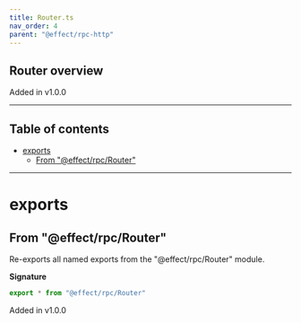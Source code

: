 ```yaml
---
title: Router.ts
nav_order: 4
parent: "@effect/rpc-http"
---
```


## Router overview

Added in v1.0.0

---

<h2 class="text-delta">Table of contents</h2>

- [exports](#exports)
  - [From "@effect/rpc/Router"](#from-effectrpcrouter)

---

# exports

## From "@effect/rpc/Router"

Re-exports all named exports from the "@effect/rpc/Router" module.

**Signature**

```ts
export * from "@effect/rpc/Router"
```

Added in v1.0.0
